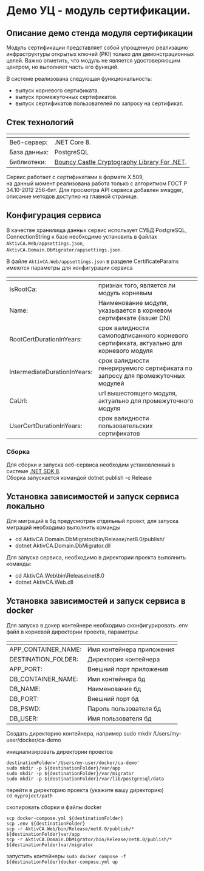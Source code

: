 # Демо УЦ - модуль сертификации.


## Описание демо стенда модуля сертификации

Модуль сертификации представляет собой упрощенную реализацию инфраструктуры открытых ключей (PKI) только для демонстрационных целей.
Важно отметить, что модуль не является удостоверяющим центром, но выполняет часть его функций.

В системе реализована следующая функциональность:
- выпуск корневого сертификата.
- выпуск промежуточных сертификатов.
- выпуск сертификатов пользователей по запросу на сертификат.


## Стек технологий

| <!-- -->         | <!-- -->              |
| ---              | ---                   |
| Веб-сервер:      | .NET Core 8.          |   
| База данных:     | PostgreSQL            |
| Библиотеки:      | [Bouncy Castle Cryptography Library For .NET](https://github.com/bcgit/bc-csharp).   |

Сервис работает с сертификатами в формате X.509,<br />
на данный момент реализована работа только с алгоритмом ГОСТ Р 34.10-2012 256-бит.
Для просмотра API сервиса добавлен swagger, описание методов доступно на главной странице.


## Конфигурация сервиса

В качестве хранилища данных сервис использует СУБД PostgreSQL,<br />
ConnectionString к базе необходимо установить в файлах `AktivCA.Web/appsettings.json`, `AktivCA.Domain.DbMigrator/appsettings.json`.

В файле `AktivCA.Web/appsettings.json` в разделе CertificateParams имеются параметры для конфигурации сервиса

| <!-- -->                      | <!-- -->                                                                              |
| ---                           | ---                                                                                   |
| IsRootCa:                     | признак того, является ли модуль корневым                                             | 
| Name:                         | Наименование модуля, указывается в корневом сертификате (issuer DN)                   |   
| RootCertDurationInYears:      | срок валидности самоподписанного корневого сертификата, актуально для корневого модуля|
| IntermediateDurationInYears:  | срок валидности генерируемого сертификата по запросу для промежуточных модулей        |
| CaUrl:                        | url вышестоящего модуля, актуально для промежуточного модуля                          |
| UserCertDurationInYears:      | срок валидности пользовательских сертификатов                                         |


### Сборка 

Для сборки и запуска веб-сервиса необходим установленный в системе [.NET SDK 8](https://dotnet.microsoft.com/en-us/download/dotnet/8.0).<br />
Сборка запускается командой dotnet publish -c Release


## Установка зависимостей и запуск сервиса локально

Для миграций в бд предусмотрен отдeльный проект, для запуска миграций необходимо выполнить команды 

- cd AktivCA.Domain.DbMigrator/bin/Release/net8.0/publish/
- dotnet AktivCA.Domain.DbMigrator.dll

Для запуска сервиса, необходимо в директории проекта выполнить команды:

- cd AktivCA.Web\bin\Release\net8.0
- dotnet AktivCA.Web.dll


## Установка зависимостей и запуск сервиса в docker

Для запуска в докер контейнере необходимо сконфигурировать .env файл в корневой директории проекта, параметры:


| <!-- -->                      | <!-- -->                     |
| ---                           | ---                          |
| APP_CONTAINER_NAME:           | Имя контейнера приложения    |
| DESTINATION_FOLDER:           | Директория контейнера        |
| APP_PORT:                     | Внешний порт приложения      |
| DB_CONTAINER_NAME:            | Имя контейнера бд            |
| DB_NAME:                      | Наименование бд              |
| DB_PORT:                      | Внешний порт бд              |
| DB_PSWD:                      | Пароль пользователя бд       |
| DB_USER:                      | Имя пользователя бд          |

Создать директорию контейнера, например sudo mkdir /Users/my-user/docker/ca-demo

инициализировать директории проектов
```
destinationFolder='/Users/my-user/docker/ca-demo'
sudo mkdir -p ${destinationFolder}/var/app
sudo mkdir -p ${destinationFolder}/var/migrator
sudo mkdir -p ${destinationFolder}/var/lib/postgresql/data
```

перейти в директорию проекта (укажите вашу директорию)<br />
```сd myproject/path```

скопировать сборки и файлы docker
```
scp docker-compose.yml ${destinationFolder}
scp .env ${destinationFolder}
scp -r AktivCA.Web/bin/Release/net8.0/publish/* ${destinationFolder}var/app
scp -r AktivCA.Domain.DbMigrator/bin/Release/net8.0/publish/* ${destinationFolder}var/migrator
```

запустить контейнеры ```sudo docker compose -f ${destinationFolder}docker-compose.yml up```
